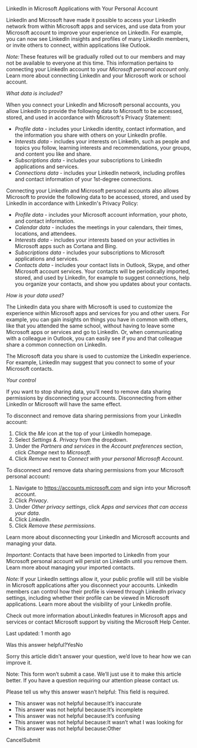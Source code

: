 LinkedIn in Microsoft Applications with Your Personal Account

LinkedIn and Microsoft have made it possible to access your LinkedIn network from within Microsoft apps and services, and use data from your Microsoft account to improve your experience on LinkedIn. For example, you can now see LinkedIn insights and profiles of many LinkedIn members, or invite others to connect, within applications like Outlook.

_Note:_ These features will be gradually rolled out to our members and may not be available to everyone at this time. This information pertains to connecting your LinkedIn account to your _Microsoft personal account_ only. Learn more about connecting LinkedIn and your Microsoft work or school account.

_What data is included?_

When you connect your LinkedIn and Microsoft personal accounts, you allow LinkedIn to provide the following data to Microsoft to be accessed, stored, and used in accordance with Microsoft's Privacy Statement:

*   _Profile data_ - includes your LinkedIn identity, contact information, and the information you share with others on your LinkedIn profile.
*   _Interests data_ - includes your interests on LinkedIn, such as people and topics you follow, learning interests and recommendations, your groups, and content you like and share.
*   _Subscriptions data_ - includes your subscriptions to LinkedIn applications and services.
*   _Connections data_ - includes your LinkedIn network, including profiles and contact information of your 1st-degree connections.

Connecting your LinkedIn and Microsoft personal accounts also allows Microsoft to provide the following data to be accessed, stored, and used by LinkedIn in accordance with LinkedIn's Privacy Policy:

*   _Profile data_ - includes your Microsoft account information, your photo, and contact information.
*   _Calendar data_ - includes the meetings in your calendars, their times, locations, and attendees.
*   _Interests data_ - includes your interests based on your activities in Microsoft apps such as Cortana and Bing.
*   _Subscriptions data_ - includes your subscriptions to Microsoft applications and services.
*   _Contacts data_ - includes your contact lists in Outlook, Skype, and other Microsoft account services. Your contacts will be periodically imported, stored, and used by LinkedIn, for example to suggest connections, help you organize your contacts, and show you updates about your contacts.

_How is your data used?_

The LinkedIn data you share with Microsoft is used to customize the experience within Microsoft apps and services for you and other users. For example, you can gain insights on things you have in common with others, like that you attended the same school, without having to leave some Microsoft apps or services and go to LinkedIn. Or, when communicating with a colleague in Outlook, you can easily see if you and that colleague share a common connection on LinkedIn.

The Microsoft data you share is used to customize the LinkedIn experience. For example, LinkedIn may suggest that you connect to some of your Microsoft contacts.

_Your control_

If you want to stop sharing data, you'll need to remove data sharing permissions by disconnecting your accounts. Disconnecting from either LinkedIn or Microsoft will have the same effect.

To disconnect and remove data sharing permissions from your LinkedIn account:

1.  Click the _Me_ icon at the top of your LinkedIn homepage.
2.  Select _Settings &. Privacy_ from the dropdown.
3.  Under the _Partners and services_ in the _Account preferences_ section, click _Change_ next to _Microsoft_.
4.  Click _Remove_ next to _Connect with your personal Microsoft Account_.

To disconnect and remove data sharing permissions from your Microsoft personal account:

1.  Navigate to https://accounts.microsoft.com and sign into your Microsoft account.
2.  Click _Privacy_.
3.  Under _Other privacy settings_, click _Apps and services that can access your data_.
4.  Click _LinkedIn_.
5.  Click _Remove these permissions_.

Learn more about disconnecting your LinkedIn and Microsoft accounts and managing your data.

_Important_: Contacts that have been imported to LinkedIn from your Microsoft personal account will persist on LinkedIn until you remove them. Learn more about managing your imported contacts.

_Note:_ If your LinkedIn settings allow it, your public profile will still be visible in Microsoft applications after you disconnect your accounts. LinkedIn members can control how their profile is viewed through LinkedIn privacy settings, including whether their profile can be viewed in Microsoft applications. Learn more about the visibility of your LinkedIn profile.

Check out more information about LinkedIn features in Microsoft apps and services or contact Microsoft support by visiting the Microsoft Help Center.

Last updated: 1 month ago

Was this answer helpful?YesNo

Sorry this article didn’t answer your question, we’d love to hear how we can improve it.

Note: This form won’t submit a case. We’ll just use it to make this article better. If you have a question requiring our attention please contact us.

Please tell us why this answer wasn’t helpful: This field is required.

*   This answer was not helpful because:It’s inaccurate
*   This answer was not helpful because:It’s incomplete
*   This answer was not helpful because:It’s confusing
*   This answer was not helpful because:It wasn’t what I was looking for
*   This answer was not helpful because:Other

CancelSubmit